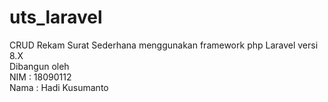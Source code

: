# uts_laravel
CRUD Rekam Surat Sederhana menggunakan framework php Laravel versi 8.X
<br> Dibangun oleh 
<br> NIM : 18090112
<br> Nama : Hadi Kusumanto 
